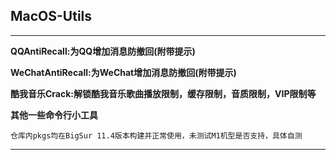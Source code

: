 ## MacOS-Utils

---

**QQAntiRecall:为QQ增加消息防撤回(附带提示)**

**WeChatAntiRecall:为WeChat增加消息防撤回(附带提示)**

**酷我音乐Crack:解锁酷我音乐歌曲播放限制，缓存限制，音质限制，VIP限制等**

**其他一些命令行小工具**

` 仓库内pkgs均在BigSur 11.4版本构建并正常使用，未测试M1机型是否支持，具体自测
`

---
